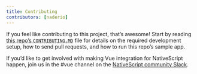 ```yaml
---
title: Contributing
contributors: [naderio]
---
```


If you feel like contributing to this project, that’s awesome! Start by reading [this repo’s `CONTRIBUTING.MD`](https://github.com/rigor789/nativescript-vue/blob/master/CONTRIBUTING.md) file for details on the required development setup, how to send pull requests, and how to run this repo’s sample app.

If you’d like to get involved with making Vue integration for NativeScript happen, join us in the #vue channel on the [NativeScript community Slack](http://tinyurl.com/nativescriptSlack). 
